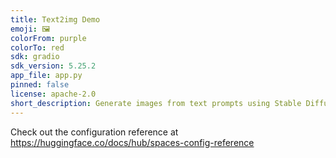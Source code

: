 ```yaml
---
title: Text2img Demo
emoji: 🖼
colorFrom: purple
colorTo: red
sdk: gradio
sdk_version: 5.25.2
app_file: app.py
pinned: false
license: apache-2.0
short_description: Generate images from text prompts using Stable Diffusion v1
---
```


Check out the configuration reference at https://huggingface.co/docs/hub/spaces-config-reference
